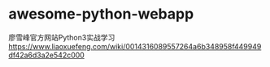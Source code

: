 # awesome-python-webapp
廖雪峰官方网站Python3实战学习
https://www.liaoxuefeng.com/wiki/0014316089557264a6b348958f449949df42a6d3a2e542c000

